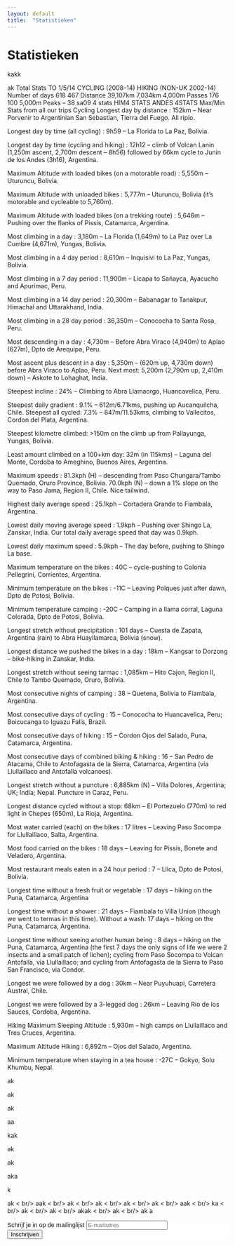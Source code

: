 ```yaml
---
layout: default
title:  "Statistieken"
---
```


# Statistieken

<i class="fa fa-cloud"></i>
<i class="fa fa-heart"></i>
<i class="fa fa-car"></i>
<i class="fa fa-file"></i>
<i class="fa fa-bars"></i>
kakk


ak
Total Stats
TO 1/5/14	CYCLING (2008-14)	HIKING (NON-UK 2002-14)
Number of days	618	467
Distance	39,107km	7,034km
4,000m Passes	176	100
5,000m Peaks	 –	38
sa09 4 stats  HIM4 STATS  ANDES 4STATS
Max/Min Stats from all our trips
Cycling
Longest day by distance : 152km – Near Porvenir to Argentinian San Sebastian, Tierra del Fuego. All ripio.

Longest day by time (all cycling) : 9h59 – La Florida to La Paz, Bolivia.

Longest day by time (cycling and hiking) : 12h12 – climb of Volcan Lanin (1,250m ascent, 2,700m descent – 8h56) followed by 66km cycle to Junin de los Andes (3h16), Argentina.

Maximum Altitude with loaded bikes (on a motorable road) : 5,550m – Uturuncu, Bolivia.

Maximum Altitude with unloaded bikes : 5,777m – Uturuncu, Bolivia (it’s motorable and cycleable to 5,760m).

Maximum Altitude with loaded bikes (on a trekking route) : 5,646m – Pushing over the flanks of Pissis, Catamarca, Argentina.

Most climbing in a day : 3,180m – La Florida (1,649m) to La Paz over La Cumbre (4,671m), Yungas, Bolivia.

Most climbing in a 4 day period : 8,610m – Inquisivi to La Paz, Yungas, Bolivia.

Most climbing in a 7 day period : 11,900m – Licapa to Sañayca, Ayacucho and Apurimac, Peru.

Most climbing in a 14 day period : 20,300m – Babanagar to Tanakpur, Himachal and Uttarakhand, India.

Most climbing in a 28 day period : 36,350m – Conococha to Santa Rosa, Peru.

Most descending in a day : 4,730m – Before Abra Viraco (4,940m) to Aplao (627m), Dpto de Arequipa, Peru.

Most ascent plus descent in a day : 5,350m – (620m up, 4,730m down) before Abra Viraco to Aplao, Peru. Next most: 5,200m (2,790m up, 2,410m down) – Askote to Lohaghat, India.

Steepest incline : 24% – Climbing to Abra Llamaorgo, Huancavelica, Peru.

Steepest daily gradient : 9.1% – 612m/6.71kms, pushing up Aucanquilcha, Chile. Steepest all cycled: 7.3% – 847m/11.53kms, climbing to Vallecitos, Cordon del Plata, Argentina.

Steepest kilometre climbed: >150m on the climb up from Pallayunga, Yungas, Bolivia.

Least amount climbed on a 100+km day: 32m (in 115kms) – Laguna del Monte, Cordoba to Ameghino, Buenos Aires, Argentina.

Maximum speeds : 81.3kph (H) – descending from Paso Chungara/Tambo Quemado, Oruro Province, Bolivia. 70.0kph (N) – down a 1% slope on the way to Paso Jama, Region II, Chile. Nice tailwind.

Highest daily average speed : 25.1kph – Cortadera Grande to Fiambala, Argentina.

Lowest daily moving average speed : 1.9kph – Pushing over Shingo La, Zanskar, India. Our total daily average speed that day was 0.9kph.

Lowest daily maximum speed : 5.9kph – The day before, pushing to Shingo La base.

Maximum temperature on the bikes : 40C – cycle-pushing to Colonia Pellegrini, Corrientes, Argentina.

Minimum temperature on the bikes : -11C – Leaving Polques just after dawn, Dpto de Potosi, Bolivia.

Minimum temperature camping : -20C – Camping in a llama corral, Laguna Colorada, Dpto de Potosi, Bolivia.

Longest stretch without precipitation : 101 days – Cuesta de Zapata, Argentina (rain) to Abra Huayllamarca, Bolivia (snow).

Longest distance we pushed the bikes in a day : 18km – Kangsar to Dorzong – bike-hiking in Zanskar, India.

Longest stretch without seeing tarmac : 1,085km – Hito Cajon, Region II, Chile to Tambo Quemado, Oruro, Bolivia.

Most consecutive nights of camping : 38 – Quetena, Bolivia to Fiambala, Argentina.

Most consecutive days of cycling : 15 – Conococha to Huancavelica, Peru; Boicucanga to Iguazu Falls, Brazil.

Most consecutive days of hiking : 15 – Cordon Ojos del Salado, Puna, Catamarca, Argentina.

Most consecutive days of combined biking & hiking : 16 – San Pedro de Atacama, Chile to Antofagasta de la Sierra, Catamarca, Argentina (via Llullaillaco and Antofalla volcanoes).

Longest stretch without a puncture : 6,885km (N) – Villa Dolores, Argentina; UK; India; Nepal. Puncture in Caraz, Peru.

Longest distance cycled without a stop: 68km – El Portezuelo (770m) to red light in Chepes (650m), La Rioja, Argentina.

Most water carried (each) on the bikes : 17 litres – Leaving Paso Socompa for Llullaillaco, Salta, Argentina.

Most food carried on the bikes : 18 days – Leaving for Pissis, Bonete and Veladero, Argentina.

Most restaurant meals eaten in a 24 hour period : 7 – Llica, Dpto de Potosi, Bolivia.

Longest time without a fresh fruit or vegetable : 17 days – hiking on the Puna, Catamarca, Argentina

Longest time without a shower : 21 days – Fiambala to Villa Union (though we went to termas in this time). Without a wash: 17 days – hiking on the Puna, Catamarca, Argentina.

Longest time without seeing another human being : 8 days – hiking on the Puna, Catamarca, Argentina (the first 7 days the only signs of life we were 2 insects and a small patch of lichen); cycling from Paso Socompa to Volcan Antofalla, via Llullaillaco; and cycling from Antofagasta de la Sierra to Paso San Francisco, via Condor.

Longest we were followed by a dog : 30km – Near Puyuhuapi, Carretera Austral, Chile.

Longest we were followed by a 3-legged dog : 26km – Leaving Rio de los Sauces, Cordoba, Argentina.



Hiking
Maximum Sleeping Altitude : 5,930m – high camps on Llullaillaco and Tres Cruces, Argentina.

Maximum Altitude Hiking : 6,892m – Ojos del Salado, Argentina.

Minimum temperature when staying in a tea house : -27C – Gokyo, Solu Khumbu, Nepal.


ak


ak


ak


aa


kak


ak


ak


aka


k


ak < br/>
aak < br/>
ak < br/>
ak < br/>
ak < br/>
ak < br/>
aak < br/>
ka < br/>
ak < br/>
ak < br/>
akak < br/>
ak < br/>
ak
a

<!-- Begin MailChimp Signup Form -->
<link href="//cdn-images.mailchimp.com/embedcode/slim-10_7.css" rel="stylesheet" type="text/css">
<style type="text/css">
	#mc_embed_signup{background:#fff; clear:left; font:14px Helvetica,Arial,sans-serif; }
	/* Add your own MailChimp form style overrides in your site stylesheet or in this style block.
	   We recommend moving this block and the preceding CSS link to the HEAD of your HTML file. */
</style>
<div id="mc_embed_signup">
<form action="//github.us15.list-manage.com/subscribe/post?u=a90142ee8d9b640d9eb46a9b9&amp;id=18ddc80f3b" method="post" id="mc-embedded-subscribe-form" name="mc-embedded-subscribe-form" class="validate" target="_blank" novalidate>
    <div id="mc_embed_signup_scroll">
	<label for="mce-EMAIL">Schrijf je in op de mailinglijst</label>
	<input type="email" value="" name="EMAIL" class="email" id="mce-EMAIL" placeholder="E-mailadres" required>
    <!-- real people should not fill this in and expect good things - do not remove this or risk form bot signups-->
    <div style="position: absolute; left: -5000px;" aria-hidden="true"><input type="text" name="b_a90142ee8d9b640d9eb46a9b9_18ddc80f3b" tabindex="-1" value=""></div>
    <div class="clear"><input type="submit" value="Inschrijven" name="subscribe" id="mc-embedded-subscribe" class="button"></div>
    </div>
</form>
</div>

<!--End mc_embed_signup-->
